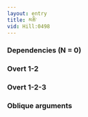 ```yaml
---
layout: entry
title: མཆི་
vid: Hill:0498
---
```

### Dependencies (N = 0)


### Overt 1-2


### Overt 1-2-3


### Oblique arguments
